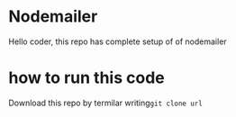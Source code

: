 # Nodemailer
Hello coder, this repo has complete setup of of nodemailer

# how to run this code
Download this repo by termilar writing`git clone url`
